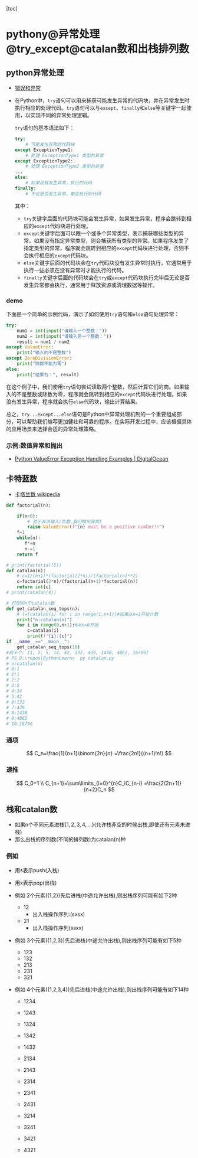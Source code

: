 [toc]

# pythony@异常处理@try_except@catalan数和出栈排列数

## python异常处理

- [ 错误和异常 ](https://docs.python.org/zh-cn/3/tutorial/errors.html#raising-exceptions)

- 在Python中，`try`语句可以用来捕获可能发生异常的代码块，并在异常发生时执行相应的处理代码。`try`语句可以与`except`、`finally`和`else`等关键字一起使用，以实现不同的异常处理逻辑。

  `try`语句的基本语法如下：

  ```python
  try:
      # 可能发生异常的代码块
  except ExceptionType1:
      # 处理 ExceptionType1 类型的异常
  except ExceptionType2:
      # 处理 ExceptionType2 类型的异常
  ...
  else:
      # 如果没有发生异常，执行的代码
  finally:
      # 不论是否发生异常，都会执行的代码
  ```

  其中：

  - `try`关键字后面的代码块可能会发生异常，如果发生异常，程序会跳转到相应的`except`代码块进行处理。
  - `except`关键字后面可以跟一个或多个异常类型，表示捕获哪些类型的异常。如果没有指定异常类型，则会捕获所有类型的异常。如果程序发生了指定类型的异常，程序就会跳转到相应的`except`代码块进行处理，否则不会执行相应的`except`代码块。
  - `else`关键字后面的代码块会在`try`代码块没有发生异常时执行，它通常用于执行一些必须在没有异常时才能执行的代码。
  - `finally`关键字后面的代码块会在`try`或`except`代码块执行完毕后无论是否发生异常都会执行，通常用于释放资源或清理数据等操作。

### demo

下面是一个简单的示例代码，演示了如何使用`try`语句和`else`语句处理异常：

```python
try:
    num1 = int(input("请输入一个整数："))
    num2 = int(input("请输入另一个整数："))
    result = num1 / num2
except ValueError:
    print("输入的不是整数")
except ZeroDivisionError:
    print("除数不能为零")
else:
    print("结果为：", result)
```

在这个例子中，我们使用`try`语句尝试读取两个整数，然后计算它们的商。如果输入的不是整数或除数为零，程序就会跳转到相应的`except`代码块进行处理。如果没有发生异常，程序就会执行`else`代码块，输出计算结果。

总之，`try...except...else`语句是Python中异常处理机制的一个重要组成部分，可以帮助我们编写更加健壮和可靠的程序。在实际开发过程中，应该根据具体的应用场景来选择合适的异常处理策略。

### 示例:数值异常和抛出

- [Python ValueError Exception Handling Examples | DigitalOcean](https://www.digitalocean.com/community/tutorials/python-valueerror-exception-handling-examples)

## 卡特蓝数

- [卡塔兰数 wikipedia](https://zh.m.wikipedia.org/zh-hans/卡塔兰数)

```py
def factorial(n):

    if(n<0):
        # 对于非法输入(负数,我们抛出异常)
        raise ValueError(f"{n} must be a positive number!!")
    f=1
    while(n):
       f*=n
       n-=1
    return f

# print(factorial(5))
def catalan(n):
    # c=1/(n+1)*(factorial(2*n))/(factorial(n)**2)
    c=factorial(2*n)/(factorial(n+1)*factorial(n))
    return int(c)
# print(catalan(4))

# 打印前n个catalan数
def get_catalan_seq_tops(n):
    # l=[catalan(i) for i in range(1,n+1)]#如果从n=1开始计数
    print("n:catalan(n)")
    for i in range(0,n+1):#从n=0开始
        c=catalan(i)
        print(f"{i}:{c}")    
if __name__=="__main__":
    get_catalan_seq_tops(10)
#前十个: [1, 2, 5, 14, 42, 132, 429, 1430, 4862, 16796]
# PS D:\repos\PythonLearn>  py catalan.py
# n:catalan(n)
# 0:1
# 1:1
# 2:2
# 3:5
# 4:14
# 5:42
# 6:132
# 7:429
# 8:1430
# 9:4862
# 10:16796
```

### 通项

$$
C_n=\frac{1}{n+1}\binom{2n}{n} =\frac{2n!}{(n+1)!n!}
$$

### 递推

$$
C_0=1
\\
C_{n+1}=\sum\limits_{i=0}^{n}C_iC_{n-i}
=\frac{2(2n+1)}{n+2}C_n
$$

## 栈和catalan数

- 如果n个不同元素进栈{$1,2,3,4,...$}(允许栈非空的时候出栈,即使还有元素未进栈)
- 那么出栈的序列数(不同的排列数)为catalan(n)种

### 例如

- 用s表示push(入栈)
- 用x表示pop(出栈)

- 例如 2个元素({1,2})先后进栈(中途允许出栈),则出栈序列可能有如下2种

  - 12
    - 出入栈操作序列:(sxsx)
  - 21
    - 出入栈操作序列(ssxx)

- 例如 3个元素({1,2,3})先后进栈(中途允许出栈),则出栈序列可能有如下5种

  - 123
  - 132
  - 213
  - 231
  - 321

- 例如 4个元素({1,2,3,4})先后进栈(中途允许出栈),则出栈序列可能有如下14种

  - 1234
  - 1243
  - 1324
  - 1342
  - 1432

  

  - 2134

  - 2143

  - 2314

  - 2341

  - 2431

    

  - 3214

  - 3241

  - 3421

    

  - 4321

